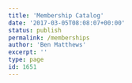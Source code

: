 ```yaml
---
title: 'Membership Catalog'
date: '2017-03-05T08:08:07+00:00'
status: publish
permalink: /memberships
author: 'Ben Matthews'
excerpt: ''
type: page
id: 1651
---
```

<!DOCTYPE html PUBLIC "-//W3C//DTD HTML 4.0 Transitional//EN" "http://www.w3.org/TR/REC-html40/loose.dtd">
<?xml encoding="UTF-8">
